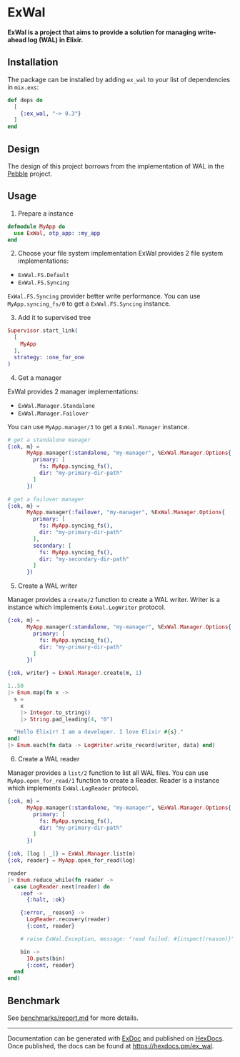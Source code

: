 # ExWal

<!-- MDOC !-->

**ExWal is a project that aims to provide a solution for managing write-ahead log (WAL) in Elixir.**

## Installation

The package can be installed by adding `ex_wal` to your list of dependencies in `mix.exs`:

```elixir
def deps do
  [
    {:ex_wal, "~> 0.3"}
  ]
end
```

## Design
The design of this project borrows from the implementation of WAL in the [Pebble](https://github.com/cockroachdb/pebble) project.


## Usage

1. Prepare a instance
```Elixir
defmodule MyApp do
  use ExWal, otp_app: :my_app
end
```

2. Choose your file system implementation
ExWal provides 2 file system implementations:
- `ExWal.FS.Default`
- `ExWal.FS.Syncing`

`ExWal.FS.Syncing` provider better write performance. You can use `MyApp.syncing_fs/0` to get a `ExWal.FS.Syncing` instance.


3. Add it to supervised tree
```elixir
Supervisor.start_link(
  [
    MyApp
  ],
  strategy: :one_for_one
)
```

4. Get a manager

ExWal provides 2 manager implementations:
- `ExWal.Manager.Standalone`
- `ExWal.Manager.Failover`

You can use `MyApp.manager/3` to get a `ExWal.Manager` instance.

```Elixir
# get a standalone manager
{:ok, m} =
      MyApp.manager(:standalone, "my-manager", %ExWal.Manager.Options{
        primary: [
          fs: MyApp.syncing_fs(),
          dir: "my-primary-dir-path"
        ]
      })

# get a failover manager
{:ok, m} =
      MyApp.manager(:failover, "my-manager", %ExWal.Manager.Options{
        primary: [
          fs: MyApp.syncing_fs(),
          dir: "my-primary-dir-path"
        ],
        secondary: [
          fs: MyApp.syncing_fs(),
          dir: "my-secondary-dir-path"
        ]
      })
```

5. Create a WAL writer

Manager provides a `create/2` function to create a WAL writer. Writer is a instance which implements `ExWal.LogWriter` protocol.

```Elixir
{:ok, m} =
      MyApp.manager(:standalone, "my-manager", %ExWal.Manager.Options{
        primary: [
          fs: MyApp.syncing_fs(),
          dir: "my-primary-dir-path"
        ]
      })

{:ok, writer} = ExWal.Manager.create(m, 1)

1..50
|> Enum.map(fn x ->
  s =
    x
    |> Integer.to_string()
    |> String.pad_leading(4, "0")

  "Hello Elixir! I am a developer. I love Elixir #{s}."
end)
|> Enum.each(fn data -> LogWriter.write_record(writer, data) end)
```

6. Create a WAL reader

Manager provides a `list/2` function to list all WAL files. You can use `MyApp.open_for_read/1` function to create a Reader.  Reader is a instance which implements `ExWal.LogReader` protocol.

```Elixir
{:ok, m} =
      MyApp.manager(:standalone, "my-manager", %ExWal.Manager.Options{
        primary: [
          fs: MyApp.syncing_fs(),
          dir: "my-primary-dir-path"
        ]
      })

{:ok, [log | _]} = ExWal.Manager.list(m)
{:ok, reader} = MyApp.open_for_read(log)

reader
|> Enum.reduce_while(fn reader ->
  case LogReader.next(reader) do
    :eof ->
      {:halt, :ok}

    {:error, _reason} ->
      LogReader.recovery(reader)
      {:cont, reader}

    # raise ExWal.Exception, message: "read failed: #{inspect(reason)}"

    bin ->
      IO.puts(bin)
      {:cont, reader}
  end
end)
```


## Benchmark

See [benchmarks/report.md](benchmarks/report.md) for more details.

-----
Documentation can be generated with [ExDoc](https://github.com/elixir-lang/ex_doc)
and published on [HexDocs](https://hexdocs.pm). Once published, the docs can
be found at <https://hexdocs.pm/ex_wal>.

